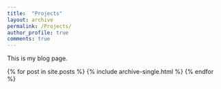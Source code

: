```yaml
---
title:  "Projects"
layout: archive
permalink: /Projects/
author_profile: true
comments: true
---
```


This is my blog page.

{% for post in site.posts %}
  {% include archive-single.html %}
{% endfor %}
